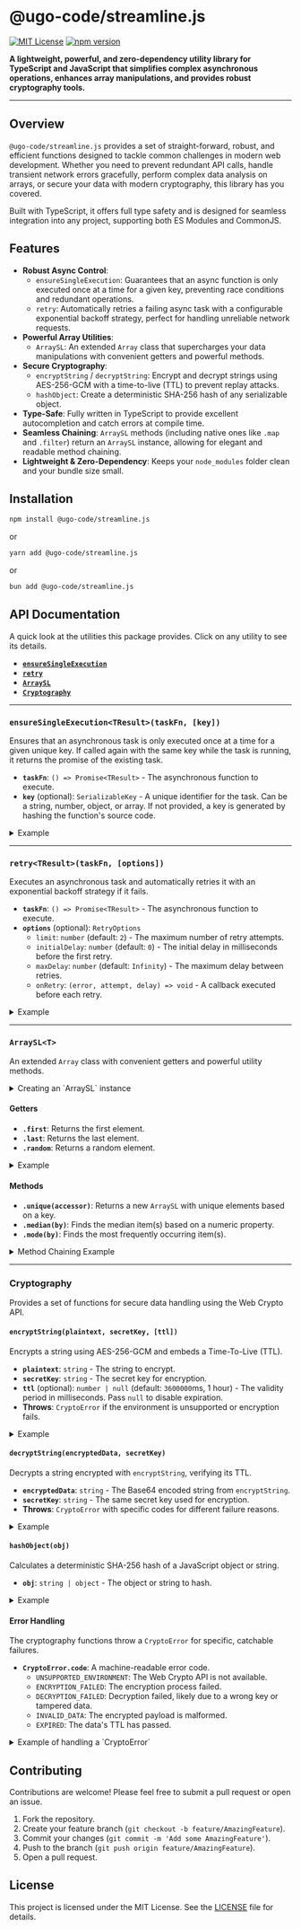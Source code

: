 # @ugo-code/streamline.js

[![MIT License](https://img.shields.io/badge/License-MIT-green.svg)](https://choosealicense.com/licenses/mit/)
[![npm version](https://badge.fury.io/js/%40ugo-code%2Fstreamline.js.svg)](https://badge.fury.io/js/%40ugo-code%2Fstreamline.js)

**A lightweight, powerful, and zero-dependency utility library for TypeScript and JavaScript that simplifies complex asynchronous operations, enhances array manipulations, and provides robust cryptography tools.**

---

## Overview

`@ugo-code/streamline.js` provides a set of straight-forward, robust, and efficient functions designed to tackle common challenges in modern web development. Whether you need to prevent redundant API calls, handle transient network errors gracefully, perform complex data analysis on arrays, or secure your data with modern cryptography, this library has you covered.

Built with TypeScript, it offers full type safety and is designed for seamless integration into any project, supporting both ES Modules and CommonJS.

## Features

-   **Robust Async Control**:
    -   `ensureSingleExecution`: Guarantees that an async function is only executed once at a time for a given key, preventing race conditions and redundant operations.
    -   `retry`: Automatically retries a failing async task with a configurable exponential backoff strategy, perfect for handling unreliable network requests.
-   **Powerful Array Utilities**:
    -   `ArraySL`: An extended `Array` class that supercharges your data manipulations with convenient getters and powerful methods.
-   **Secure Cryptography**:
    -   `encryptString` / `decryptString`: Encrypt and decrypt strings using AES-256-GCM with a time-to-live (TTL) to prevent replay attacks.
    -   `hashObject`: Create a deterministic SHA-256 hash of any serializable object.
-   **Type-Safe**: Fully written in TypeScript to provide excellent autocompletion and catch errors at compile time.
-   **Seamless Chaining**: `ArraySL` methods (including native ones like `.map` and `.filter`) return an `ArraySL` instance, allowing for elegant and readable method chaining.
-   **Lightweight & Zero-Dependency**: Keeps your `node_modules` folder clean and your bundle size small.

## Installation

```bash
npm install @ugo-code/streamline.js
```

or

```bash
yarn add @ugo-code/streamline.js
```

or

```bash
bun add @ugo-code/streamline.js
```

## API Documentation

A quick look at the utilities this package provides. Click on any utility to see its details.

-   [**`ensureSingleExecution`**](#ensuresingleexecutiontresulttaskfn-key)
-   [**`retry`**](#retrytresulttaskfn-options)
-   [**`ArraySL`**](#arrayslt)
-   [**`Cryptography`**](#cryptography)

---

### `ensureSingleExecution<TResult>(taskFn, [key])`

Ensures that an asynchronous task is only executed once at a time for a given unique key. If called again with the same key while the task is running, it returns the promise of the existing task.

-   **`taskFn`**: `() => Promise<TResult>` - The asynchronous function to execute.
-   **`key`** (optional): `SerializableKey` - A unique identifier for the task. Can be a string, number, object, or array. If not provided, a key is generated by hashing the function's source code.

<details>
<summary>Example</summary>

```ts
import { ensureSingleExecution } from '@ugo-code/streamline.js';

async function fetchUser(userId: string) {
  return ensureSingleExecution(
    () => {
      console.log(`Fetching user ${userId}...`);
      // Imagine this is an API call
      return new Promise(resolve => setTimeout(() => resolve({ id: userId, name: 'John Doe' }), 100));
    },
    `user-${userId}` // Unique key for this user
  );
}

// Both calls will trigger only one "Fetching user 123..." log
Promise.all([fetchUser('123'), fetchUser('123')]);
```

</details>

---

### `retry<TResult>(taskFn, [options])`

Executes an asynchronous task and automatically retries it with an exponential backoff strategy if it fails.

-   **`taskFn`**: `() => Promise<TResult>` - The asynchronous function to execute.
-   **`options`** (optional): `RetryOptions`
    -   `limit`: `number` (default: `2`) - The maximum number of retry attempts.
    -   `initialDelay`: `number` (default: `0`) - The initial delay in milliseconds before the first retry.
    -   `maxDelay`: `number` (default: `Infinity`) - The maximum delay between retries.
    -   `onRetry`: `(error, attempt, delay) => void` - A callback executed before each retry.

<details>
<summary>Example</summary>

```ts
import { retry } from '@ugo-code/streamline.js';

let attempt = 0;
async function fetchUnreliableData() {
  attempt++;
  console.log(`Attempt #${attempt}...`);
  if (attempt < 3) {
    throw new Error('Network error');
  }
  return { data: 'Finally!' };
}

const data = await retry(fetchUnreliableData, {
  limit: 3,
  initialDelay: 100,
  onRetry: (error, attempt) => {
    console.log(`Attempt ${attempt} failed. Retrying...`);
  }
});

console.log(data); // { data: 'Finally!' }
```

</details>

---

### `ArraySL<T>`

An extended `Array` class with convenient getters and powerful utility methods.

<details>
<summary>Creating an `ArraySL` instance</summary>

```ts
import { ArraySL } from '@ugo-code/streamline.js';

const numbers = new ArraySL([1, 2, 3, 4, 5]);
```

</details>

#### Getters

-   **`.first`**: Returns the first element.
-   **`.last`**: Returns the last element.
-   **`.random`**: Returns a random element.

<details>
<summary>Example</summary>

```ts
const arr = new ArraySL([10, 20, 30]);
console.log(arr.first); // 10
console.log(arr.last);  // 30
```

</details>

#### Methods

-   **`.unique(accessor)`**: Returns a new `ArraySL` with unique elements based on a key.
-   **`.median(by)`**: Finds the median item(s) based on a numeric property.
-   **`.mode(by)`**: Finds the most frequently occurring item(s).

<details>
<summary>Method Chaining Example</summary>

```ts
import { ArraySL } from '@ugo-code/streamline.js';

const products = new ArraySL([
  { category: 'A', price: 10 },
  { category: 'B', price: 20 },
  { category: 'A', price: 30 },
  { category: 'C', price: 20 },
]);

// Get the first product from the 'A' category after sorting by price
const result = products
  .filter(p => p.category === 'A')
  .sort((a, b) => a.price - b.price)
  .first;

console.log(result); // { category: 'A', price: 10 }
```

</details>

---

### Cryptography

Provides a set of functions for secure data handling using the Web Crypto API.

#### `encryptString(plaintext, secretKey, [ttl])`

Encrypts a string using AES-256-GCM and embeds a Time-To-Live (TTL).

-   **`plaintext`**: `string` - The string to encrypt.
-   **`secretKey`**: `string` - The secret key for encryption.
-   **`ttl`** (optional): `number | null` (default: `3600000`ms, 1 hour) - The validity period in milliseconds. Pass `null` to disable expiration.
-   **Throws**: `CryptoError` if the environment is unsupported or encryption fails.

<details>
<summary>Example</summary>

```ts
import { encryptString } from '@ugo-code/streamline.js';

const secret = 'my-super-secret-key';
// Encrypt with a 5-second TTL
const encrypted = await encryptString('Hello, World!', secret, 5000); 
// Encrypt without an expiration
const permanent = await encryptString('This will not expire', secret, null);
```

</details>

#### `decryptString(encryptedData, secretKey)`

Decrypts a string encrypted with `encryptString`, verifying its TTL.

-   **`encryptedData`**: `string` - The Base64 encoded string from `encryptString`.
-   **`secretKey`**: `string` - The same secret key used for encryption.
-   **Throws**: `CryptoError` with specific codes for different failure reasons.

<details>
<summary>Example</summary>

```ts
import { decryptString } from '@ugo-code/streamline.js';

// Assuming 'encrypted' is from the previous example
const decrypted = await decryptString(encrypted, secret);
console.log(decrypted); // "Hello, World!"

// After 5 seconds, this would throw a CryptoError.
```

</details>

#### `hashObject(obj)`

Calculates a deterministic SHA-256 hash of a JavaScript object or string.

-   **`obj`**: `string | object` - The object or string to hash.

<details>
<summary>Example</summary>

```ts
import { hashObject } from '@ugo-code/streamline.js';

const obj1 = { a: 1, b: 2 };
const obj2 = { b: 2, a: 1 }; // Same as obj1, different key order

const hash1 = await hashObject(obj1);
const hash2 = await hashObject(obj2);

console.log(hash1 === hash2); // true
```

</details>

#### Error Handling

The cryptography functions throw a `CryptoError` for specific, catchable failures.

-   **`CryptoError.code`**: A machine-readable error code.
    -   `UNSUPPORTED_ENVIRONMENT`: The Web Crypto API is not available.
    -   `ENCRYPTION_FAILED`: The encryption process failed.
    -   `DECRYPTION_FAILED`: Decryption failed, likely due to a wrong key or tampered data.
    -   `INVALID_DATA`: The encrypted payload is malformed.
    -   `EXPIRED`: The data's TTL has passed.

<details>
<summary>Example of handling a `CryptoError`</summary>

```ts
import { decryptString, CryptoError } from '@ugo-code/streamline.js';

try {
    const decrypted = await decryptString(expiredData, secret);
} catch (error) {
    if (error instanceof CryptoError && error.code === 'EXPIRED') {
        console.error('The data has expired!');
    } else {
        console.error('An unexpected error occurred:', error);
    }
}
```

</details>

## Contributing

Contributions are welcome! Please feel free to submit a pull request or open an issue.

1.  Fork the repository.
2.  Create your feature branch (`git checkout -b feature/AmazingFeature`).
3.  Commit your changes (`git commit -m 'Add some AmazingFeature'`).
4.  Push to the branch (`git push origin feature/AmazingFeature`).
5.  Open a pull request.

## License

This project is licensed under the MIT License. See the [LICENSE](LICENSE) file for details.

